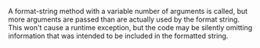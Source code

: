 A format-string method with a variable number of arguments is called, but more arguments are passed than are actually used by the format string. This won't cause a runtime exception, but the code may be silently omitting information that was intended to be included in the formatted string.